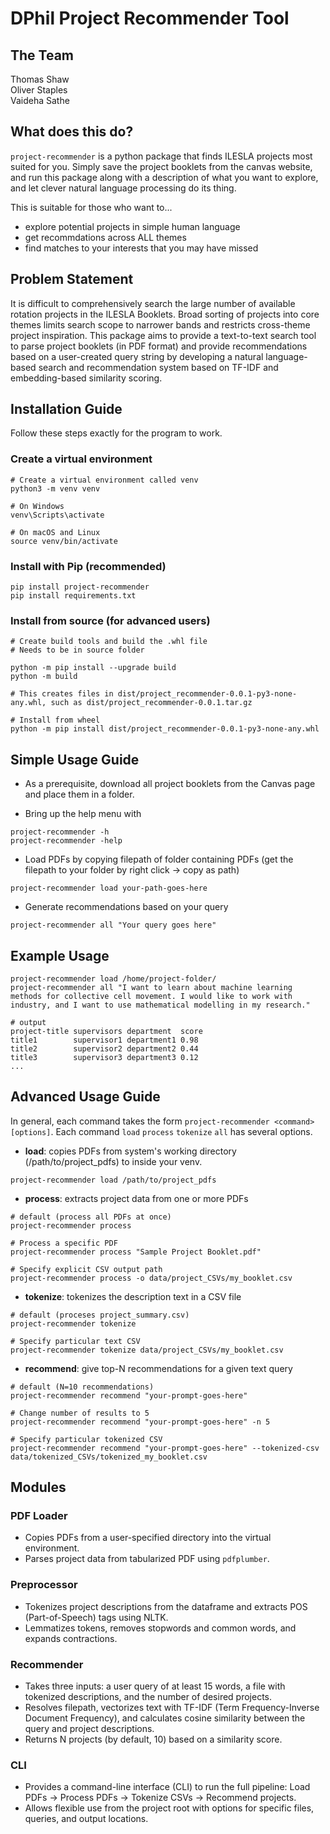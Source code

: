 # DPhil Project Recommender Tool 
## The Team
Thomas Shaw\
Oliver Staples\
Vaideha Sathe

## What does this do?
`project-recommender` is a python package that finds ILESLA projects most suited for you. Simply save the project booklets from the canvas website, and run this package along with a description of what you want to explore, and let clever natural language processing do its thing. 

This is suitable for those who want to...
* explore potential projects in simple human language
* get recommdations across ALL themes
* find matches to your interests that you may have missed

## Problem Statement
It is difficult to comprehensively search the large number of available rotation projects in the ILESLA Booklets. Broad sorting of projects into core themes limits search scope to narrower bands and restricts cross-theme project inspiration. This package aims to provide a text-to-text search tool to parse project booklets (in PDF format) and provide recommendations based on a user-created query string by developing a natural language-based search and recommendation system based on TF-IDF and embedding-based similarity scoring.

## Installation Guide
Follow these steps exactly for the program to work.
### Create a virtual environment
```
# Create a virtual environment called venv
python3 -m venv venv 

# On Windows
venv\Scripts\activate

# On macOS and Linux
source venv/bin/activate
```

### Install with Pip (recommended)
```
pip install project-recommender
pip install requirements.txt
```
### Install from source (for advanced users)
```
# Create build tools and build the .whl file
# Needs to be in source folder

python -m pip install --upgrade build
python -m build

# This creates files in dist/project_recommender-0.0.1-py3-none-any.whl, such as dist/project_recommender-0.0.1.tar.gz

# Install from wheel
python -m pip install dist/project_recommender-0.0.1-py3-none-any.whl
```

## Simple Usage Guide
* As a prerequisite, download all project booklets from the Canvas page and place them in a folder. 

* Bring up the help menu with 
```
project-recommender -h
project-recommender -help
```
* Load PDFs by copying filepath of folder containing PDFs (get the filepath to your folder by right click → copy as path)
```
project-recommender load your-path-goes-here
```
* Generate recommendations based on your query
```
project-recommender all "Your query goes here"
```

## Example Usage
```
project-recommender load /home/project-folder/
project-recommender all "I want to learn about machine learning methods for collective cell movement. I would like to work with industry, and I want to use mathematical modelling in my research."

# output
project-title supervisors department  score
title1        supervisor1 department1 0.98
title2        supervisor2 department2 0.44
title3        supervisor3 department3 0.12
...
```

## Advanced Usage Guide
In general, each command takes the form `project-recommender <command> [options]`. Each command `load` `process` `tokenize` `all` has several options.

* **load**: copies PDFs from system's working directory (/path/to/project_pdfs) to inside your venv.
```
project-recommender load /path/to/project_pdfs
```

* **process**: extracts project data from one or more PDFs
```
# default (process all PDFs at once)
project-recommender process

# Process a specific PDF
project-recommender process "Sample Project Booklet.pdf"

# Specify explicit CSV output path
project-recommender process -o data/project_CSVs/my_booklet.csv
```

* **tokenize**: tokenizes the description text in a CSV file
```
# default (proceses project_summary.csv)
project-recommender tokenize

# Specify particular text CSV
project-recommender tokenize data/project_CSVs/my_booklet.csv
```

* **recommend**: give top-N recommendations for a given text query
```
# default (N=10 recommendations)
project-recommender recommend "your-prompt-goes-here"

# Change number of results to 5
project-recommender recommend "your-prompt-goes-here" -n 5

# Specify particular tokenized CSV
project-recommender recommend "your-prompt-goes-here" --tokenized-csv data/tokenized_CSVs/tokenized_my_booklet.csv
```

## Modules
### PDF Loader
* Copies PDFs from a user-specified directory into the virtual environment.
* Parses project data from tabularized PDF using `pdfplumber`.

### Preprocessor
* Tokenizes project descriptions from the dataframe and extracts POS (Part-of-Speech) tags using NLTK.
* Lemmatizes tokens, removes stopwords and common words, and expands contractions.

### Recommender
* Takes three inputs: a user query of at least 15 words, a file with tokenized descriptions, and the number of desired projects.
* Resolves filepath, vectorizes text with TF-IDF (Term Frequency-Inverse Document Frequency), and calculates cosine similarity between the query and project descriptions.
* Returns N projects (by default, 10) based on a similarity score.

### CLI
* Provides a command-line interface (CLI) to run the full pipeline: Load PDFs → Process PDFs → Tokenize CSVs → Recommend projects.
* Allows flexible use from the project root with options for specific files, queries, and output locations.
